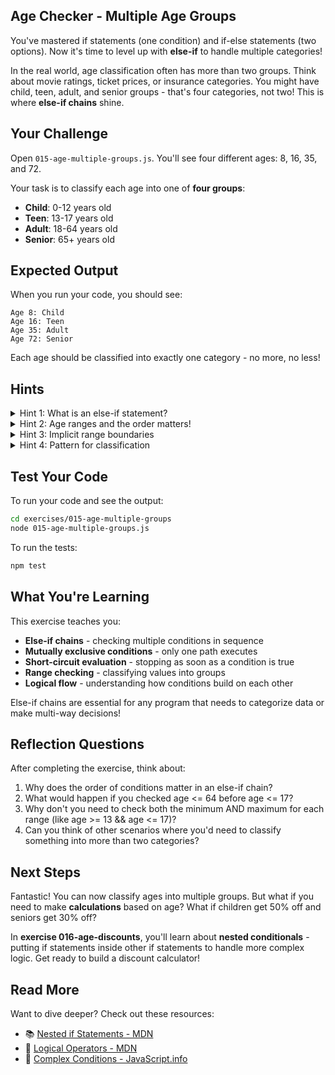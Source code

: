 ## Age Checker - Multiple Age Groups

You've mastered if statements (one condition) and if-else statements (two options). Now it's time to level up with **else-if** to handle multiple categories!

In the real world, age classification often has more than two groups. Think about movie ratings, ticket prices, or insurance categories. You might have child, teen, adult, and senior groups - that's four categories, not two! This is where **else-if chains** shine.

## Your Challenge

Open `015-age-multiple-groups.js`. You'll see four different ages: 8, 16, 35, and 72.

Your task is to classify each age into one of **four groups**:
- **Child**: 0-12 years old
- **Teen**: 13-17 years old
- **Adult**: 18-64 years old
- **Senior**: 65+ years old

## Expected Output

When you run your code, you should see:
```
Age 8: Child
Age 16: Teen
Age 35: Adult
Age 72: Senior
```

Each age should be classified into exactly one category - no more, no less!

## Hints

<details>
<summary>Hint 1: What is an else-if statement?</summary>

An **else-if** lets you check multiple conditions in order until one is true. Think of it like a series of questions where you stop as soon as you get a "yes" answer.

The program checks the first condition. If false, it moves to the next condition. If that's false, it moves to the next, and so on. As soon as one condition is true, it executes that block and skips all remaining checks.

This is called "short-circuit evaluation" - the chain stops checking as soon as it finds a match.
</details>

<details>
<summary>Hint 2: Age ranges and the order matters!</summary>

When checking age ranges, think about working from smallest to largest values. Check the lowest range first, then the next highest, and so on.

**Why this order works:**
- The structure automatically eliminates values that matched earlier conditions
- Each subsequent check only runs if all previous checks failed
- This means you already know certain facts about the value by the time you reach later conditions

Think carefully about which boundary to check at each step.
</details>

<details>
<summary>Hint 3: Implicit range boundaries</summary>

You might think you need to check both the minimum and maximum for each range (like checking both the lower and upper bound). But with an else-if chain, you don't need to check both!

When you reach an else-if condition, you already know the previous conditions were false. This means certain facts are already established about your value without explicitly checking them.

For example, if the first check tests whether a value is at or below a threshold, and that fails, you automatically know the value is above that threshold when you reach the next check.
</details>

<details>
<summary>Hint 4: Pattern for classification</summary>

Create a chain that:
1. Checks if the age falls in the first (lowest) category
2. If not, checks if it falls in the second category
3. If not, checks if it falls in the third category
4. If none match, it must be in the final (highest) category

Apply this pattern to all four age variables to classify each one correctly.
</details>

## Test Your Code

To run your code and see the output:
```bash
cd exercises/015-age-multiple-groups
node 015-age-multiple-groups.js
```

To run the tests:
```bash
npm test
```

## What You're Learning

This exercise teaches you:
- **Else-if chains** - checking multiple conditions in sequence
- **Mutually exclusive conditions** - only one path executes
- **Short-circuit evaluation** - stopping as soon as a condition is true
- **Range checking** - classifying values into groups
- **Logical flow** - understanding how conditions build on each other

Else-if chains are essential for any program that needs to categorize data or make multi-way decisions!

## Reflection Questions

After completing the exercise, think about:
1. Why does the order of conditions matter in an else-if chain?
2. What would happen if you checked age <= 64 before age <= 17?
3. Why don't you need to check both the minimum AND maximum for each range (like age >= 13 && age <= 17)?
4. Can you think of other scenarios where you'd need to classify something into more than two categories?

## Next Steps

Fantastic! You can now classify ages into multiple groups. But what if you need to make **calculations** based on age? What if children get 50% off and seniors get 30% off?

In **exercise 016-age-discounts**, you'll learn about **nested conditionals** - putting if statements inside other if statements to handle more complex logic. Get ready to build a discount calculator!

## Read More

Want to dive deeper? Check out these resources:

- 📚 [Nested if Statements - MDN](https://developer.mozilla.org/en-US/docs/Web/JavaScript/Reference/Statements/if...else#nested_if...else_statements)
- 📖 [Logical Operators - MDN](https://developer.mozilla.org/en-US/docs/Web/JavaScript/Reference/Operators#binary_logical_operators)
- 🎯 [Complex Conditions - JavaScript.info](https://javascript.info/logical-operators)

